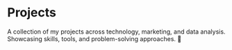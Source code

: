 # Projects
A collection of my projects across technology, marketing, and data analysis. Showcasing skills, tools, and problem-solving approaches. 🚀
